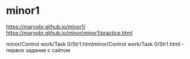 # minor1
https://maryobr.github.io/minor1/
https://maryobr.github.io/minor/minor1/practice.html

minor/Control work/Task 0/Str1.htmlminor/Control work/Task 0/Str1.html - первое задание с сайтом
